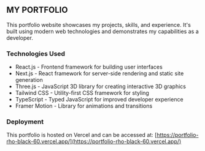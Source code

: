 ## MY PORTFOLIO

This portfolio website showcases my projects, skills, and experience. It's built using modern web technologies and demonstrates my capabilities as a developer.

### Technologies Used

- React.js - Frontend framework for building user interfaces
- Next.js - React framework for server-side rendering and static site generation
- Three.js - JavaScript 3D library for creating interactive 3D graphics
- Tailwind CSS - Utility-first CSS framework for styling
- TypeScript - Typed JavaScript for improved developer experience
- Framer Motion - Library for animations and transitions

### Deployment

This portfolio is hosted on Vercel and can be accessed at:
[https://portfolio-rho-black-60.vercel.app/](https://portfolio-rho-black-60.vercel.app/)